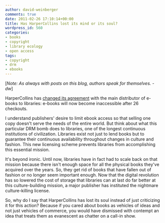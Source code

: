 ```yaml
---
author: david-weinberger
comments: true
date: 2011-02-26 17:10:14+00:00
title: Has HarperCollins lost its mind or its soul?
wordpress_id: 560
categories:
- books
- copyright
- library ecology
- open access
tags:
- copyright
- drm
- ebooks
---
```


[_Note: As always with posts on this blog, authors speak for themselves. - dw_]


HarperCollins has [changed its agreement](http://www.boingboing.net/2011/02/25/harpercollins-to-lib.html) with the main distributor of e-books to libraries: e-books will now become inaccessible after 26 checkouts.



I understand publishers' desire to limit ebook access so that selling one copy doesn't serve the needs of the entire world. But think about what this particular DRM bomb does to libraries, one of the longest continuous institutions of civilization. Libraries exist not just to lend books but to guarantee their continuous availability throughout changes in culture and fashion. This new licensing scheme prevents libraries from accomplishing this essential mission.



It's beyond ironic. Until now, libraries have in fact had to scale back on that mission because there isn't enough space for all the physical books they've acquired over the years. So, they get rid of books that have fallen out of fashion or no longer seem important enough. Now that the digital revolution has so lowered the cost of storage that libraries can at last do far better at this culture-building mission, a major publisher has instituted the nightmare culture-killing license.



So, why do I say that HarperCollins has lost its soul instead of just criticizing it for this action? Because if you cared about books as vehicles of ideas and not just vehicles of commerce, you would have dismissed with contempt an idea that treats them as evanescent as chatter on a call-in show.
